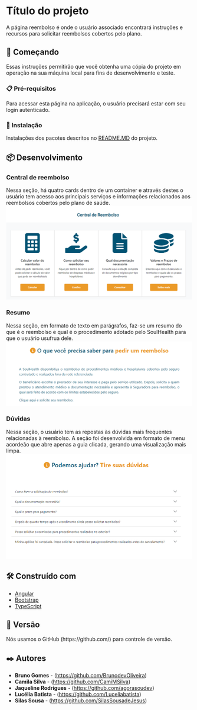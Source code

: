 # Título do projeto

<p>A página reembolso é onde o usuário associado encontrará instruções e recursos para solicitar reembolsos cobertos pelo plano.</p>

## 🚀 Começando

Essas instruções permitirão que você obtenha uma cópia do projeto em operação na sua máquina local para fins de desenvolvimento e teste.

### 📋 Pré-requisitos

<p>Para acessar esta página na aplicação, o usuário precisará estar com seu login autenticado.</p>

### 🔧 Instalação

<p>Instalações dos pacotes descritos no <a href="/README.md">README.MD</a> do projeto.</p>

## 📦 Desenvolvimento

### Central de reembolso

Nessa seção, há quatro cards dentro de um container e através destes o usuário tem acesso aos principais serviços e informações relacionados aos reembolsos cobertos pelo plano de saúde.
</br>
<img src="../documentation/assets/central-reembolso.png">

### Resumo

Nessa seção, em formato de texto em parágrafos, faz-se um resumo do que é o reembolso e qual é o procedimento adotado pelo SoulHealth para que o usuário usufrua dele.
</br>
<img src="../documentation/assets/resumo.png">

### Dúvidas

Nessa seção, o usuário tem as repostas às dúvidas mais frequentes relacionadas à reembolso. A seção foi desenvolvida em formato de menu acordeão que abre apenas a guia clicada, gerando uma visualização mais limpa.
</br>
<img src="../documentation/assets/duvidas.png">

## 🛠️ Construído com

- [Angular](https://angular.io/)
- [Bootstrap](https://getbootstrap.com/docs/5.1/getting-started/introduction/)
- [TypeScript](https://www.typescriptlang.org/)

## 📌 Versão

<p>Nós usamos o GitHub (https://github.com/) para controle de versão. </p>

## ✒️ Autores

- **Bruno Gomes** - (https://github.com/BrunodevOliveira)
- **Camila Silva** - (https://github.com/CamiMSilva)
- **Jaqueline Rodrigues** - (https://github.com/agorasoudev)
- **Lucélia Batista** - (https://github.com/Luceliabatista)
- **Silas Sousa** - (https://github.com/SilasSousadeJesus)

